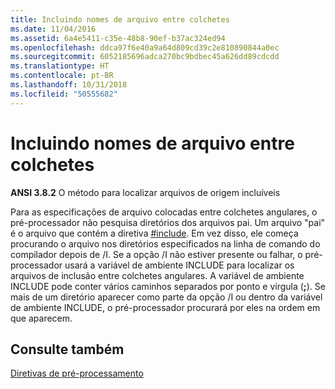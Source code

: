 ```yaml
---
title: Incluindo nomes de arquivo entre colchetes
ms.date: 11/04/2016
ms.assetid: 6a4e5411-c35e-48b8-90ef-b37ac324ed94
ms.openlocfilehash: ddca97f6e40a9a64d809cd39c2e810890844a0ec
ms.sourcegitcommit: 6052185696adca270bc9bdbec45a626dd89cdcdd
ms.translationtype: HT
ms.contentlocale: pt-BR
ms.lasthandoff: 10/31/2018
ms.locfileid: "50555682"
---
```

# <a name="including-bracketed-filenames"></a>Incluindo nomes de arquivo entre colchetes

**ANSI 3.8.2** O método para localizar arquivos de origem incluíveis

Para as especificações de arquivo colocadas entre colchetes angulares, o pré-processador não pesquisa diretórios dos arquivos pai. Um arquivo "pai" é o arquivo que contém a diretiva [#include](../preprocessor/hash-include-directive-c-cpp.md). Em vez disso, ele começa procurando o arquivo nos diretórios especificados na linha de comando do compilador depois de /I. Se a opção /I não estiver presente ou falhar, o pré-processador usará a variável de ambiente INCLUDE para localizar os arquivos de inclusão entre colchetes angulares. A variável de ambiente INCLUDE pode conter vários caminhos separados por ponto e vírgula (**;**). Se mais de um diretório aparecer como parte da opção /I ou dentro da variável de ambiente INCLUDE, o pré-processador procurará por eles na ordem em que aparecem.

## <a name="see-also"></a>Consulte também

[Diretivas de pré-processamento](../c-language/preprocessing-directives.md)